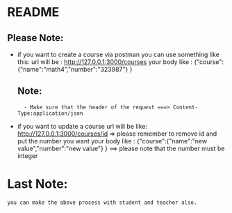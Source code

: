# README

## Please Note:

-   if you want to create a course via postman you can use something like this:
    url will be : http://127.0.0.1:3000/courses
    your body like : {"course":{"name":"math4","number":"323987"} }

    ## Note:

          - Make sure that the header of the request ===> Content-Type:application/json

-   if you want to update a course
    url will be like: http://127.0.0.1:3000/courses/id => please remember to remove id and put the number you want
    your body like : {"course":{"name":"new value","number":"new value"} } ==> please note that the number must be integer

# Last Note:

    you can make the above process with student and teacher also.
